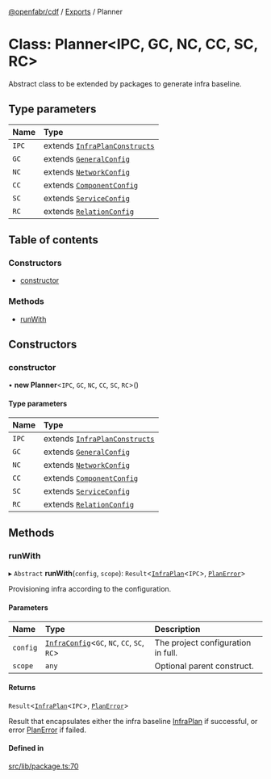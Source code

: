 [@openfabr/cdf](../README.md) / [Exports](../modules.md) / Planner

# Class: Planner<IPC, GC, NC, CC, SC, RC\>

Abstract class to be extended by packages to generate infra baseline.

## Type parameters

| Name | Type |
| :------ | :------ |
| `IPC` | extends [`InfraPlanConstructs`](../interfaces/InfraPlanConstructs.md) |
| `GC` | extends [`GeneralConfig`](../interfaces/GeneralConfig.md) |
| `NC` | extends [`NetworkConfig`](../interfaces/NetworkConfig.md) |
| `CC` | extends [`ComponentConfig`](../interfaces/ComponentConfig.md) |
| `SC` | extends [`ServiceConfig`](../interfaces/ServiceConfig.md) |
| `RC` | extends [`RelationConfig`](../interfaces/RelationConfig.md) |

## Table of contents

### Constructors

- [constructor](Planner.md#constructor)

### Methods

- [runWith](Planner.md#runwith)

## Constructors

### constructor

• **new Planner**<`IPC`, `GC`, `NC`, `CC`, `SC`, `RC`\>()

#### Type parameters

| Name | Type |
| :------ | :------ |
| `IPC` | extends [`InfraPlanConstructs`](../interfaces/InfraPlanConstructs.md) |
| `GC` | extends [`GeneralConfig`](../interfaces/GeneralConfig.md) |
| `NC` | extends [`NetworkConfig`](../interfaces/NetworkConfig.md) |
| `CC` | extends [`ComponentConfig`](../interfaces/ComponentConfig.md) |
| `SC` | extends [`ServiceConfig`](../interfaces/ServiceConfig.md) |
| `RC` | extends [`RelationConfig`](../interfaces/RelationConfig.md) |

## Methods

### runWith

▸ `Abstract` **runWith**(`config`, `scope`): `Result`<[`InfraPlan`](InfraPlan.md)<`IPC`\>, [`PlanError`](../interfaces/PlanError.md)\>

Provisioning infra according to the configuration.

#### Parameters

| Name | Type | Description |
| :------ | :------ | :------ |
| `config` | [`InfraConfig`](InfraConfig.md)<`GC`, `NC`, `CC`, `SC`, `RC`\> | The project configuration in full. |
| `scope` | `any` | Optional parent construct. |

#### Returns

`Result`<[`InfraPlan`](InfraPlan.md)<`IPC`\>, [`PlanError`](../interfaces/PlanError.md)\>

Result that encapsulates either the infra baseline [InfraPlan](InfraPlan.md) if successful, or error [PlanError](../interfaces/PlanError.md) if failed.

#### Defined in

[src/lib/package.ts:70](https://github.com/openfabr/cdf/blob/18ec52e/core/typescript/src/lib/package.ts#L70)

